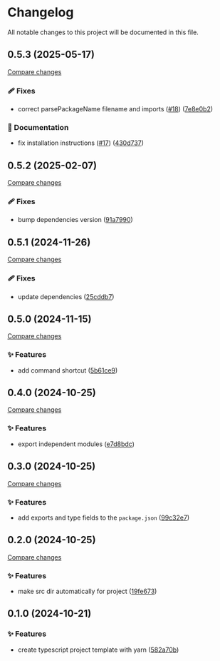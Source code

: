 <!-- header -->
# Changelog

All notable changes to this project will be documented in this file.

<!-- version:0.5.3 -->
## 0.5.3 (2025-05-17)

[Compare changes](https://github.com/Wroud/foundation/compare/ts-template-v0.5.2...ts-template-v0.5.3)

<!-- changelog -->
### 🩹 Fixes

- correct parsePackageName filename and imports ([#18](https://github.com/Wroud/foundation/issues/18)) ([7e8e0b2](https://github.com/Wroud/foundation/commit/7e8e0b2))

### 📖 Documentation

- fix installation instructions ([#17](https://github.com/Wroud/foundation/issues/17)) ([430d737](https://github.com/Wroud/foundation/commit/430d737))

<!-- version:0.5.2 -->
## 0.5.2 (2025-02-07)

[Compare changes](https://github.com/Wroud/foundation/compare/ts-template-v0.5.1...ts-template-v0.5.2)

<!-- changelog -->
### 🩹 Fixes

- bump dependencies version ([91a7990](https://github.com/Wroud/foundation/commit/91a7990))

<!-- version:0.5.1 -->
## 0.5.1 (2024-11-26)

[Compare changes](https://github.com/Wroud/foundation/compare/ts-template-v0.5.0...ts-template-v0.5.1)

<!-- changelog -->
### 🩹 Fixes

- update dependencies ([25cddb7](https://github.com/Wroud/foundation/commit/25cddb7))

<!-- version:0.5.0 -->
## 0.5.0 (2024-11-15)

[Compare changes](https://github.com/Wroud/foundation/compare/ts-template-v0.4.0...ts-template-v0.5.0)

<!-- changelog -->
### ✨ Features

- add command shortcut ([5b61ce9](https://github.com/Wroud/foundation/commit/5b61ce9))

<!-- version:0.4.0 -->
## 0.4.0 (2024-10-25)

[Compare changes](https://github.com/Wroud/foundation/compare/ts-template-v0.3.0...ts-template-v0.4.0)

<!-- changelog -->
### ✨ Features

- export independent modules ([e7d8bdc](https://github.com/Wroud/foundation/commit/e7d8bdc))

<!-- version:0.3.0 -->
## 0.3.0 (2024-10-25)

[Compare changes](https://github.com/Wroud/foundation/compare/ts-template-v0.2.0...ts-template-v0.3.0)

<!-- changelog -->
### ✨ Features

- add exports and type fields to the `package.json` ([99c32e7](https://github.com/Wroud/foundation/commit/99c32e7))

<!-- version:0.2.0 -->
## 0.2.0 (2024-10-25)

[Compare changes](https://github.com/Wroud/foundation/compare/ts-template-v0.1.0...ts-template-v0.2.0)

<!-- changelog -->
### ✨ Features

- make src dir automatically for project ([19fe673](https://github.com/Wroud/foundation/commit/19fe673))

<!-- version:0.1.0 -->
## 0.1.0 (2024-10-21)

<!-- changelog -->
### ✨ Features

- create typescript project template with yarn ([582a70b](https://github.com/Wroud/foundation/commit/582a70b))

